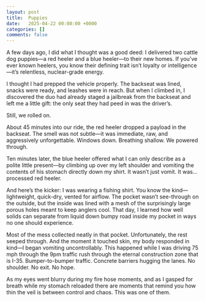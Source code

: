 ```yaml
---
layout: post
title:  Puppies
date:   2025-04-22 00:00:00 +0000
categories: []
comments: false
---
```


A few days ago, I did what I thought was a good deed: I delivered two cattle dog puppies—a red heeler and a blue heeler—to their new homes. If you’ve ever known heelers, you know their defining trait isn’t loyalty or intelligence—it’s relentless, nuclear-grade energy.

I thought I had prepped the vehicle properly. The backseat was lined, snacks were ready, and leashes were in reach. But when I climbed in, I discovered the duo had already staged a jailbreak from the backseat and left me a little gift: the only seat they had peed in was the driver’s.

Still, we rolled on.

About 45 minutes into our ride, the red heeler dropped a payload in the backseat. The smell was not subtle—it was immediate, raw, and aggressively unforgettable. Windows down. Breathing shallow. We powered through.

Ten minutes later, the blue heeler offered what I can only describe as a polite little present—by climbing up over my left shoulder and vomiting the contents of his stomach directly down my shirt. It wasn’t just vomit. It was… processed red heeler.

And here’s the kicker: I was wearing a fishing shirt. You know the kind—lightweight, quick-dry, vented for airflow. The pocket wasn’t see-through on the outside, but the inside was lined with a mesh of the surprisingly large porous holes meant to keep anglers cool. That day, I learned how well solids can separate from liquid down bumpy road inside my pocket in ways no one should experience.

Most of the mess collected neatly in that pocket. Unfortunately, the rest seeped through. And the moment it touched skin, my body responded in kind—I began vomiting uncontrollably. This happened while I was driving 75 mph through the 9pm traffic rush through the eternal construction zone that is I-35. Bumper-to-bumper traffic. Concrete barriers hugging the lanes. No shoulder. No exit. No hope.

As my eyes went blurry during my fire hose moments, and as I gasped for breath while my stomach reloaded there are moments that remind you how thin the veil is between control and chaos. This was one of them.